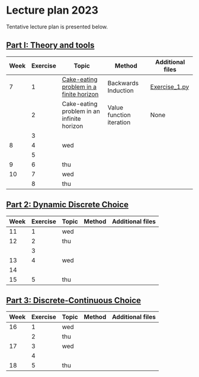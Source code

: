 # Lecture plan 2023
Tentative lecture plan is presented below. 

## [Part I: Theory and tools](https://github.com/bschjerning/dp_ucph/tree/main/1_theory_tools)                                                      
| Week | Exercise | Topic | Method| Additional files |
|------|----------|-------|-------|------------------|
| 7    | 1        | [Cake-eating problem in a finite horizon](https://github.com/bschjerning/dp_ucph/blob/main/1_theory_tools/exercises/ex_ante/01_cake_eating_finite.ipynb)   | Backwards Induction       |     [Exercise_1.py](https://github.com/bschjerning/dp_ucph/blob/main/1_theory_tools/exercises/ex_ante/Exercise_1.py)              |
|      | 2        | Cake-eating problem in an infinite horizon| Value function iteration  |     None             |
|      | 3        |       |       |                  |
| 8    | 4        | wed   |       |                  |
|      | 5        |       |       |                  |
| 9    | 6        | thu   |       |                  |
| 10   | 7        | wed   |       |                  |
|      | 8        | thu   |       |                  |


## [Part 2: Dynamic Discrete Choice](https://github.com/bschjerning/dp_ucph/tree/main/2_dynamic_discrete_choice)                                                      
| Week | Exercise | Topic | Method| Additional files |
|------|----------|-------|-------|------------------|
| 11   | 1        | wed   |       |                  |
| 12   | 2        | thu   |       |                  |
|      | 3        |       |       |                  |
| 13   | 4        | wed   |       |                  |
| 14   |          |       |       |                  |
| 15   | 5        | thu   |       |                  |




## [Part 3: Discrete-Continuous Choice](https://github.com/bschjerning/dp_ucph/tree/main/3_discrete_continuous_choice)                                                      
| Week | Exercise | Topic | Method| Additional files |
|------|----------|-------|-------|------------------|
| 16   | 1        | wed   |       |                  |
|      | 2        | thu   |       |                  |
| 17   | 3        | wed   |       |                  |
|      | 4        |       |       |                  |
| 18   | 5        | thu   |       |                  |













<!-- 
| Week | Exercises |Topic | Method|
|------|---------|-----------------------------------------------------|  |
| 6    | 1 - 3   |[Exercise 1: Cake-eating problem in finite time - Method: Backwards induction](https://github.com/bschjerning/dp_ucph/blob/main/1_theory_tools/exercises/ex_ante/01_cake_eating_finite.ipynb)                          |  sadasd|
|      | 2       |[Numerical implementation of simple deterministic DP problem: The cake eating problem](https://github.com/bschjerning/dp_ucph/blob/main/1_theory_tools/02_cake_eating_example.ipynb)  | |
| 7    | 3       |[Deaton's model and 1d Numerical Integration](https://github.com/bschjerning/dp_ucph/blob/main/1_theory_tools/03_deaton_1d_integration.ipynb)    |    |
|      | 4       | [Multi-dimensional Integration: Monte Carlo and Quadrature Methods](https://github.com/bschjerning/dp_ucph/blob/main/1_theory_tools/04_multi_d_integration.ipynb)  <br> [Portfolio Choice Example (part 1): Integration](https://github.com/bschjerning/dp_ucph/blob/main/1_theory_tools/04a_portfolio_integration.ipynb)<br> [Portfolio Choice Example (part 2): Optimization](https://github.com/bschjerning/dp_ucph/blob/main/1_theory_tools/04b_portfolio_optimal.ipynb)|   |
| 8    | 5       | [Function Approximation + The Curse of Dimensionality](https://github.com/bschjerning/dp_ucph/blob/main/1_theory_tools/05_interpolation.ipynb)|  |
|      | 6       |  [Function Approximation + The Curse of Dimensionality (continued)](https://github.com/bschjerning/dp_ucph/blob/main/1_theory_tools/05_interpolation.ipynb) <br> [Some info on term-papers](https://github.com/bschjerning/dp_ucph/blob/main/5_term_paper/term_paoer.ipynb) |  |
 -->



<!-- 
## [Part II: Structural estimation of dynamic discrete choice models](https://github.com/bschjerning/dp_ucph/tree/main/2_dynamic_discrete_choice)      
| Week | Lecture | Day | Date      | Topic |
|------|---------|-----|-----------|------------------------------------------------------|
| 9  | 7  | wed | 01/Mar/23 | [The Nested Fixed Point Algorithm (NFXP)](https://github.com/bschjerning/dp_ucph/blob/main/2_dynamic_discrete_choice/1_nfxp.pdf)|
|    | 8  | thu | 02/Mar/23 | Continued |
| 10 | 9  | wed | 08/Mar/23 | [Constrained Optimization Approaches to Structural Estimation (MPEC)](https://github.com/bschjerning/dp_ucph/blob/main/2_dynamic_discrete_choice/2_mpec.pdf)|
|    | 10 | thu | 09/Mar/23 | [Sequential Estimation in Discrete Decision Problems: Nested Pseudo Likelihood (NPL) and CCP estimators ](https://github.com/bschjerning/dp_ucph/blob/main/2_dynamic_discrete_choice/3_npl.pdf)  |
| 11 | 11 | wed | 15/Mar/23 | [Stationary Equilibrium: Equilibrium Trade in Automobile Markets](https://github.com/bschjerning/dp_ucph/blob/main/2_dynamic_discrete_choice/4_eqbtrade.pdf)         |
|    | 12 | thu | 16/Mar/23 | Continued             |

## [Part III: Structural estimation of models with continuous (and discrete) choices](https://github.com/bschjerning/dp_ucph/tree/main/3_discrete_continuous_choice)
| Week | Lecture | Day | Date      | Topic |
|------|---------|-----|-----------|------------------------------------------------------|
| 12 | 13 | wed | 22/Mar/23 | [The Euler Equation, Time iterations and EGM](https://github.com/bschjerning/dp_ucph/blob/main/3_discrete_continuous_choice/1_euler_egm.ipynb) |
|    | 14 | thu | 23/Mar/23 | [Discrete-Continuous Choice Models  (DC-EGM)](https://github.com/bschjerning/dp_ucph/blob/main/3_discrete_continuous_choice/2_dcegm.pdf) | 
| 13 | 15 | wed | 29/Mar/23 | [More on Stuctural Estimation](https://github.com/bschjerning/dp_ucph/blob/main/3_discrete_continuous_choice/3_struct_est.pdf) [simple code example of SMD]()  |
|    | 16 | thu | 30/Mar/23 | [Empirical application of DC-EGM (Iskhakov and Keane, JoE 2021)](https://github.com/bschjerning/dp_ucph/blob/main/3_discrete_continuous_choice/4_aupens_dc_egm.pdf)|

## [Part IV: Solving and estimation of dynamic games](https://github.com/bschjerning/dp_ucph/tree/main/4_dynamic_games)	
| Week | Lecture | Day | Date      | Topic |
|------|---------|-----|-----------|------------------------------------------------------|
| 14 | 17 | wed | 05/Apr/23 | [Solving and estimating static games of incomplete information](https://github.com/bschjerning/dp_ucph/blob/main/4_dynamic_games/1_StaticGames.pdf)                          |
|    | 18 | thu | 06/Apr/23 | [Structural Estimation of Dynamic Games using MPEC, NPL and 2-step-PML](https://github.com/bschjerning/dp_ucph/blob/main/4_dynamic_games/2_DynamicGames.pdf)                  |
| 15 | 19 | wed | 12/Apr/23 | [Solving  and estimating directional dynamic games with multiple equilibria using RLS](https://github.com/bschjerning/dp_ucph/blob/main/4_dynamic_games/3_rls.pdf)  |
|    |    | thu | 13/Apr/23 | Easter: No lecture                                                                     |
| 16 | 20 | wed | 19/Apr/23 | [Solving  and estimating directional dynamic games with multiple equilibria using RLS](https://github.com/bschjerning/dp_ucph/blob/main/4_dynamic_games/4_nrls.pdf)   |
|    |    | thu | 20/Apr/23 | No lecture                                                                             |

## Part V: Work on research papers
| Week | Lecture | Day | Date      | Topic |
|------|---------|-----|-----------|------------------------------------------------------|
| 17 |  | wed | 26/Apr/23 | No lecture                           |
|    |  | thu | 27/Apr/23 | Submit project proposal              |
| 18 |  | wed | 03/May/23 | Research Workshop I (10 AM - 2 PM)   |
|    |  | thu | 04/May/23 | Research Workshop II (10 AM - 12 AM) |
| 22 |  | Mon | 05/Jun/23 | **Submit term paper (10 AM)**        | -->